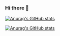 ### Hi there 👋
[![Anurag's GitHub stats](https://github-readme-stats.vercel.app/api?username=KGlitch&show_icons=true&theme=radical&include_all_commits=true&hide_title=true)](https://github.com/anuraghazra/github-readme-stats)

[![Anurag's GitHub stats](https://github-readme-stats.vercel.app/api/top-langs/?username=KGlitch&theme=radical&hide_title=true)](https://github.com/anuraghazra/github-readme-stats)

